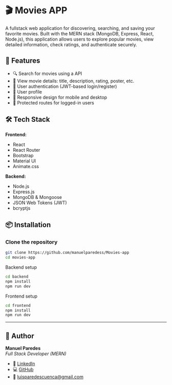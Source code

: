# 🎬 Movies APP

A fullstack web application for discovering, searching, and saving your favorite movies. Built with the MERN stack (MongoDB, Express, React, Node.js), this application allows users to explore popular movies, view detailed information, check ratings, and authenticate securely.


## 🚀 Features

- 🔍 Search for movies using a API
- 📝 View movie details: title, description, rating, poster, etc.
- 👤 User authentication (JWT-based login/register)
- 🧾 User profile 
- 📱 Responsive design for mobile and desktop
- 🔐 Protected routes for logged-in users

## 🛠️ Tech Stack

**Frontend:**
- React
- React Router
- Bootstrap
- Material UI
- Animate.css

**Backend:**
- Node.js
- Express.js
- MongoDB & Mongoose
- JSON Web Tokens (JWT)
- bcryptjs

## 📦 Installation

### Clone the repository

```bash
git clone https://github.com/manuelparedess/Movies-app
cd movies-app
```
Backend setup
```bash
cd backend
npm install
npm run dev
```
Frontend setup
```bash
cd frontend
npm install
npm run dev
```

---

## 🧑 Author

**Manuel Paredes**  
*Full Stack Developer (MERN)*

- 💼 [LinkedIn](https://www.linkedin.com/in/manuel-paredes-dev)
- 💻 [GitHub](https://github.com/manuelparedess)
- 📧 luisparedescuenca@gmail.com